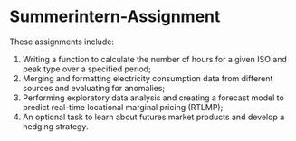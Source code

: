 # Summerintern-Assignment

These assignments include:
1. Writing a function to calculate the number of hours for a given ISO and peak type over a specified period;
2. Merging and formatting electricity consumption data from different sources and evaluating for anomalies;
3. Performing exploratory data analysis and creating a forecast model to predict real-time locational marginal pricing (RTLMP);
4. An optional task to learn about futures market products and develop a hedging strategy.
